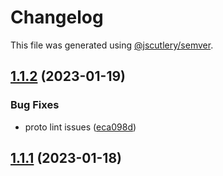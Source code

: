 # Changelog

This file was generated using [@jscutlery/semver](https://github.com/jscutlery/semver).

## [1.1.2](https://github.com/sei-protocol/sei-js/compare/v1.1.1...v1.1.2) (2023-01-19)


### Bug Fixes

* proto lint issues ([eca098d](https://github.com/sei-protocol/sei-js/commit/eca098d39b3269c4fa2434e8436b0ffc97158308))

## [1.1.1](https://github.com/sei-protocol/sei-js/compare/v1.1.0...v1.1.1) (2023-01-18)
